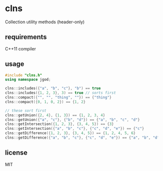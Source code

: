 # clns

Collection utility methods (header-only)

## requirements

C++11 compiler

## usage

```cpp
#include "clns.h"
using namespace jgod;

clns::includes({"a", "b", "c"}, "b") == true
clns::includes({1, 2, 3}, 3) == true // sorts first
clns::compact({"", "", "thing", ""}) == {"thing"}
clns::compact({0, 1, 0, 2}) == {1, 2}

// these sort first
clns::getUnion({2, 4}, {1, 3}) == {1, 2, 3, 4}
clns::getUnion({"a", "c"}, {"b", "d"}) == {"a", "b", "c", "d"}
clns::getIntersection({1, 2, 3}, {3, 4, 5}) == {3}
clns::getIntersection({"a", "b", "c"}, {"c", "d", "e"}) == {"c"}
clns::getDifference({1, 2, 3}, {3, 4, 5}) == {1, 2, 4, 5, 6}
clns::getDifference({"a", "b", "c"}, {"c", "d", "e"}) == {"a", "b", "d", "e"}
```

## license

MIT